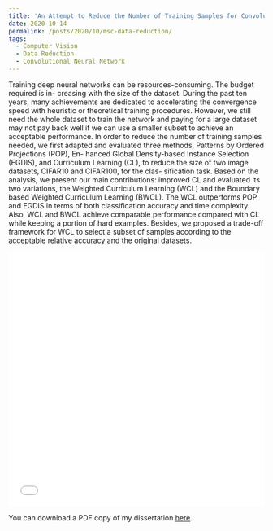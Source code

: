 ```yaml
---
title: 'An Attempt to Reduce the Number of Training Samples for Convolutional Neural Networks'
date: 2020-10-14
permalink: /posts/2020/10/msc-data-reduction/
tags:
  - Computer Vision
  - Data Reduction
  - Convolutional Neural Network
---
```

Training deep neural networks can be resources-consuming. The budget required is in- creasing with the size of the dataset. During the past ten years, many achievements are dedicated to accelerating the convergence speed with heuristic or theoretical training procedures. However, we still need the whole dataset to train the network and paying for a large dataset may not pay back well if we can use a smaller subset to achieve an acceptable performance. In order to reduce the number of training samples needed, we first adapted and evaluated three methods, Patterns by Ordered Projections (POP), En- hanced Global Density-based Instance Selection (EGDIS), and Curriculum Learning (CL), to reduce the size of two image datasets, CIFAR10 and CIFAR100, for the clas- sification task. Based on the analysis, we present our main contributions: improved CL and evaluated its two variations, the Weighted Curriculum Learning (WCL) and the Boundary based Weighted Curriculum Learning (BWCL). The WCL outperforms POP and EGDIS in terms of both classification accuracy and time complexity. Also, WCL and BWCL achieve comparable performance compared with CL while keeping a portion of hard examples. Besides, we proposed a trade-off framework for WCL to select a subset of samples according to the acceptable relative accuracy and the original datasets.

<iframe src="/files/pdf/msc_dissertation.pdf" width="100%" height="500" frameborder="no" border="0" marginwidth="0" marginheight="0"></iframe>

You can download a PDF copy of my dissertation [here](/files/pdf/msc_dissertation.pdf).